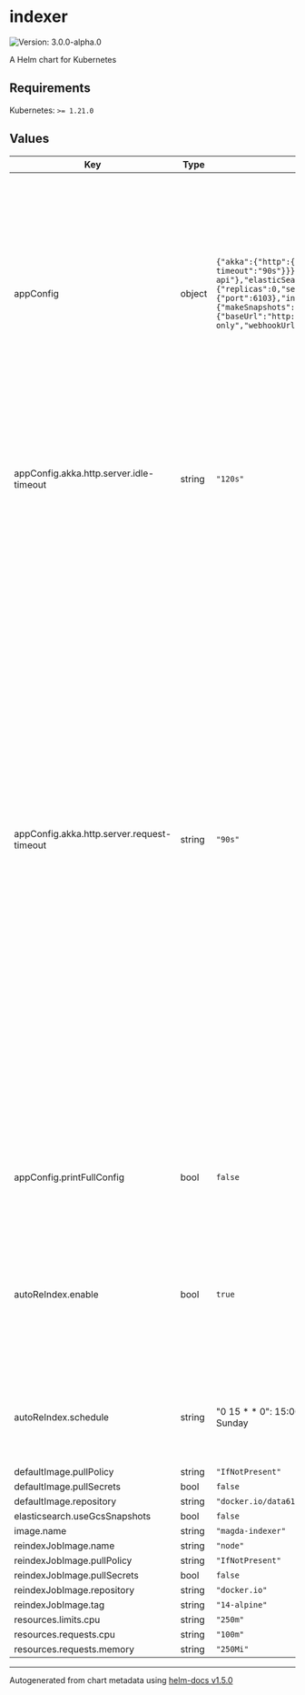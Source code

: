 # indexer

![Version: 3.0.0-alpha.0](https://img.shields.io/badge/Version-3.0.0--alpha.0-informational?style=flat-square)

A Helm chart for Kubernetes

## Requirements

Kubernetes: `>= 1.21.0`

## Values

| Key | Type | Default | Description |
|-----|------|---------|-------------|
| appConfig | object | `{"akka":{"http":{"server":{"idle-timeout":"120s","request-timeout":"90s"}}},"authApi":{"baseUrl":"http://authorization-api"},"elasticSearch":{"replicas":0,"serverUrl":"elasticsearch://elasticsearch:9200","shards":1},"http":{"port":6103},"indexer":{"makeSnapshots":false,"readSnapshots":false},"printFullConfig":false,"registry":{"baseUrl":"http://registry-api","readOnlyBaseUrl":"http://registry-api-read-only","webhookUrl":"http://indexer/v0/registry-hook"}}` | application config. Allow to configure any application config fields. For all available configuration fields and their default values, please refer to [application.conf](https://github.com/magda-io/magda/blob/main/magda-indexer/src/main/resources/application.conf) This config field is available since v2.2.5 Previous versions' obsolete are still supported for backward compatible reason |
| appConfig.akka.http.server.idle-timeout | string | `"120s"` | The time after which an idle connection will be automatically closed. Set to `infinite` to completely disable idle connection timeouts. |
| appConfig.akka.http.server.request-timeout | string | `"90s"` | Defines the default time period within which the application has to produce an HttpResponse for any given HttpRequest it received. The timeout begins to run when the *end* of the request has been received, so even potentially long uploads can have a short timeout. Set to `infinite` to completely disable request timeout checking. Make sure this timeout is smaller than the idle-timeout, otherwise, the idle-timeout will kick in first and reset the TCP connection without a response. If this setting is not `infinite` the HTTP server layer attaches a `Timeout-Access` header to the request, which enables programmatic customization of the timeout period and timeout response for each request individually. |
| appConfig.printFullConfig | bool | `false` | whether print out full config data at application starting up for debug purpose only |
| autoReIndex.enable | bool | `true` | Whether turn on the cronjob to trigger reindex. `publisher` & `format` indices might contains obsolete records which require the triming / reindex process to be removed. |
| autoReIndex.schedule | string | "0 15 * * 0": 15:00PM UTC timezone (1:00AM in AEST Sydney timezone) on every Sunday | auto reindex cronjob schedule string. specified using unix-cron format (in UTC timezone by default). |
| defaultImage.pullPolicy | string | `"IfNotPresent"` |  |
| defaultImage.pullSecrets | bool | `false` |  |
| defaultImage.repository | string | `"docker.io/data61"` |  |
| elasticsearch.useGcsSnapshots | bool | `false` |  |
| image.name | string | `"magda-indexer"` |  |
| reindexJobImage.name | string | `"node"` |  |
| reindexJobImage.pullPolicy | string | `"IfNotPresent"` |  |
| reindexJobImage.pullSecrets | bool | `false` |  |
| reindexJobImage.repository | string | `"docker.io"` |  |
| reindexJobImage.tag | string | `"14-alpine"` |  |
| resources.limits.cpu | string | `"250m"` |  |
| resources.requests.cpu | string | `"100m"` |  |
| resources.requests.memory | string | `"250Mi"` |  |

----------------------------------------------
Autogenerated from chart metadata using [helm-docs v1.5.0](https://github.com/norwoodj/helm-docs/releases/v1.5.0)
